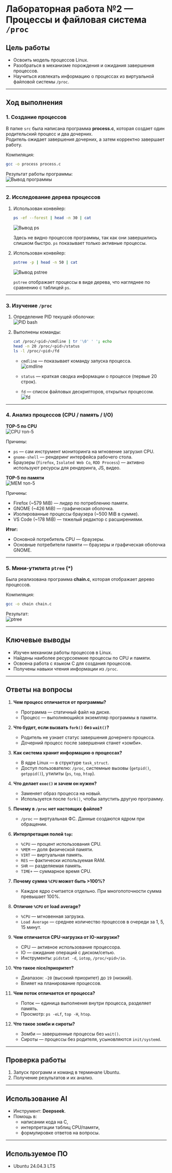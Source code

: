 # Лабораторная работа №2 — Процессы и файловая система `/proc`

## Цель работы
- Освоить модель процессов Linux.  
- Разобраться в механизме порождения и ожидания завершения процессов.  
- Научиться извлекать информацию о процессах из виртуальной файловой системы `/proc`.

---

## Ход выполнения

### 1. Создание процессов
В папке `src` была написана программа **process.c**, которая создает один родительский процесс и два дочерних.  
Родитель ожидает завершения дочерних, а затем корректно завершает работу.  

Компиляция:
```bash
gcc -o process process.c
```

Результат работы программы:  
![Вывод программы](image.png)

---

### 2. Исследование дерева процессов
1. Использован конвейер:
   ```bash
   ps -ef --forest | head -n 30 | cat
   ```
   ![Вывод ps](image-1.png)  

   Здесь не видно процессов программы, так как они завершились слишком быстро. `ps` показывает только активные процессы.  

2. Использован конвейер:
   ```bash
   pstree -p | head -n 50 | cat
   ```
   ![Вывод pstree](image-2.png)  

   `pstree` отображает процессы в виде дерева, что нагляднее по сравнению с таблицей `ps`.

---

### 3. Изучение `/proc`
1. Определение PID текущей оболочки:  
   ![PID bash](image-3.png)

2. Выполнены команды:
   ```bash
   cat /proc/<pid>/cmdline | tr '\0' ' '; echo
   head -n 20 /proc/<pid>/status
   ls -l /proc/<pid>/fd
   ```

   - `cmdline` — показывает команду запуска процесса.  
     ![cmdline](image-4.png)  

   - `status` — краткая сводка информации о процессе (первые 20 строк).  

   - `fd` — список файловых дескрипторов, открытых процессом.  
     ![fd](image-5.png)

---

### 4. Анализ процессов (CPU / память / I/O)

**TOP-5 по CPU**  
![CPU топ-5](image-6.png)

Причины:
- `ps` — сам инструмент мониторинга на мгновение загрузил CPU.  
- `gnome-shell` — рендеринг интерфейса рабочего стола.  
- Браузеры (`firefox`, `Isolated Web Co`, `RDD Process`) — активно используют ресурсы для рендеринга, JS, видео.  

**TOP-5 по памяти**  
![MEM топ-5](image-7.png)

Причины:
- Firefox (~579 MiB) — лидер по потреблению памяти.  
- GNOME (~426 MiB) — графическая оболочка.  
- Изолированные процессы браузера (~500 MiB в сумме).  
- VS Code (~178 MiB) — тяжелый редактор с расширениями.  

**Итог:**
- Основной потребитель CPU — браузеры.  
- Основные потребители памяти — браузеры и графическая оболочка GNOME.  

---

### 5. Мини-утилита `ptree` (*)
Была реализована программа **chain.c**, которая отображает дерево процессов.  

Компиляция:
```bash
gcc -o chain chain.c
```

Результат:  
![ptree](image-8.png)

---

## Ключевые выводы
- Изучен механизм работы процессов в Linux.  
- Найдены наиболее ресурсоемкие процессы по CPU и памяти.  
- Освоена работа с языком C для создания процессов.  
- Получены навыки чтения информации из `/proc`.

---

## Ответы на вопросы

1. **Чем процесс отличается от программы?**  
   - Программа — статичный файл на диске.  
   - Процесс — выполняющийся экземпляр программы в памяти.  

2. **Что будет, если вызвать `fork()` без `wait()`?**  
   - Родитель не узнает статус завершения дочернего процесса.  
   - Дочерний процесс после завершения станет «зомби».  

3. **Как система хранит информацию о процессах?**  
   - В ядре Linux — в структуре `task_struct`.  
   - Доступ пользователю: `/proc`, системные вызовы (`getpid()`, `getppid()`), утилиты (`ps`, `top`, `htop`).  

4. **Что делает `exec()` и зачем он нужен?**  
   - Заменяет образ процесса на новый.  
   - Используется после `fork()`, чтобы запустить другую программу.  

5. **Почему в `/proc` нет настоящих файлов?**  
   - `/proc` — виртуальная ФС. Данные создаются ядром при обращении.  

6. **Интерпретация полей `top`:**
   - `%CPU` — процент использования CPU.  
   - `%MEM` — доля физической памяти.  
   - `VIRT` — виртуальная память.  
   - `RES` — фактически используемая RAM.  
   - `SHR` — разделяемая память.  
   - `TIME+` — суммарное время CPU.  

7. **Почему сумма `%CPU` может быть >100%?**  
   - Каждое ядро считается отдельно. При многопоточности сумма превышает 100%.  

8. **Отличие `%CPU` от load average?**  
   - `%CPU` — мгновенная загрузка.  
   - `Load Average` — среднее количество процессов в очереди за 1, 5, 15 минут.  

9. **Чем отличается CPU-нагрузка от IO-нагрузки?**  
   - CPU — активное использование процессора.  
   - IO — ожидание операций с диском/сетью.  
   - Инструменты: `pidstat -d`, `iotop`, `/proc/<pid>/io`.  

10. **Что такое nice/приоритет?**  
    - Диапазон: `-20` (высокий приоритет) до `19` (низкий).  
    - Влияет на планирование процессов.  

11. **Чем поток отличается от процесса?**  
    - Поток — единица выполнения внутри процесса, разделяет память.  
    - Просмотр: `ps -eLf`, `top -H`, `htop`.  

12. **Что такое зомби и сироты?**  
    - Зомби — завершенные процессы без `wait()`.  
    - Сироты — процессы без родителя, усыновляются `init/systemd`.  

---

## Проверка работы
1. Запуск программ и команд в терминале Ubuntu.  
2. Получение результатов и их анализ.  

---

## Использование AI
- Инструмент: **Deepseek**.  
- Помощь в:
  - написании кода на C,  
  - интерпретации таблиц CPU/памяти,  
  - формулировке ответов на вопросы.  

---

## Используемое ПО
- Ubuntu 24.04.3 LTS  

